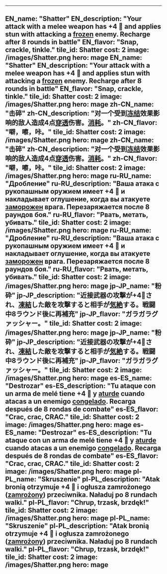 ---

EN_name: "Shatter"
EN_description: "Your attack with a melee weapon has +4 🔸 and applies stun with attacking a <u>frozen</u> enemy. Recharge after 8 rounds in battle"
EN_flavor: "Snap, crackle, tinkle."
tile_id: Shatter
cost: 2
image: /images/Shatter.png
hero: mage
EN_name: "Shatter"
EN_description: "Your attack with a melee weapon has +4 🔸 and applies stun with attacking a <u>frozen</u> enemy. Recharge after 8 rounds in battle"
EN_flavor: "Snap, crackle, tinkle."
tile_id: Shatter
cost: 2
image: /images/Shatter.png
hero: mage
zh-CN_name: "击碎"
zh-CN_description: "对一个受到<u>冻结</u>效果影响的敌人造成4点<u>穿透</u>伤害。<u>消耗</u>。"
zh-CN_flavor: "噼，嚓，咔。"
tile_id: Shatter
cost: 2
image: /images/Shatter.png
hero: mage
zh-CN_name: "击碎"
zh-CN_description: "对一个受到<u>冻结</u>效果影响的敌人造成4点<u>穿透</u>伤害。<u>消耗</u>。"
zh-CN_flavor: "噼，嚓，咔。"
tile_id: Shatter
cost: 2
image: /images/Shatter.png
hero: mage
ru-RU_name: "Дробление"
ru-RU_description: "Ваша атака с рукопашным оружием имеет +4 🔸 и накладывает оглушение, когда вы атакуете <u>заморожен</u> врага. Перезаряжается после 8 раундов боя."
ru-RU_flavor: "Рвать, метать, убивать."
tile_id: Shatter
cost: 2
image: /images/Shatter.png
hero: mage
ru-RU_name: "Дробление"
ru-RU_description: "Ваша атака с рукопашным оружием имеет +4 🔸 и накладывает оглушение, когда вы атакуете <u>заморожен</u> врага. Перезаряжается после 8 раундов боя."
ru-RU_flavor: "Рвать, метать, убивать."
tile_id: Shatter
cost: 2
image: /images/Shatter.png
hero: mage
jp-JP_name: "粉砕"
jp-JP_description: "近接武器の攻撃が+4🔸され、<u>凍結</u>した敵を攻撃すると相手が<u>気絶</u>する。戦闘中8ラウンド後に再補充"
jp-JP_flavor: "ガラガラグァッシャー。"
tile_id: Shatter
cost: 2
image: /images/Shatter.png
hero: mage
jp-JP_name: "粉砕"
jp-JP_description: "近接武器の攻撃が+4🔸され、<u>凍結</u>した敵を攻撃すると相手が<u>気絶</u>する。戦闘中8ラウンド後に再補充"
jp-JP_flavor: "ガラガラグァッシャー。"
tile_id: Shatter
cost: 2
image: /images/Shatter.png
hero: mage
es-ES_name: "Destrozar"
es-ES_description: "Tu ataque con un arma de melé tiene +4 🔸 y <u>aturde</u> cuando atacas a un enemigo <u>congelado</u>. Recarga después de 8 rondas de combate"
es-ES_flavor: "Crac, crac, CRAC."
tile_id: Shatter
cost: 2
image: /images/Shatter.png
hero: mage
es-ES_name: "Destrozar"
es-ES_description: "Tu ataque con un arma de melé tiene +4 🔸 y <u>aturde</u> cuando atacas a un enemigo <u>congelado</u>. Recarga después de 8 rondas de combate"
es-ES_flavor: "Crac, crac, CRAC."
tile_id: Shatter
cost: 2
image: /images/Shatter.png
hero: mage
pl-PL_name: "Skruszenie"
pl-PL_description: "Atak bronią otrzymuje +4 🔸 i ogłusza zamrożonego (<u>zamrożony</u>) przeciwnika. Naładuj po 8 rundach walki."
pl-PL_flavor: "Chrup, trzask, brzdęk!"
tile_id: Shatter
cost: 2
image: /images/Shatter.png
hero: mage
pl-PL_name: "Skruszenie"
pl-PL_description: "Atak bronią otrzymuje +4 🔸 i ogłusza zamrożonego (<u>zamrożony</u>) przeciwnika. Naładuj po 8 rundach walki."
pl-PL_flavor: "Chrup, trzask, brzdęk!"
tile_id: Shatter
cost: 2
image: /images/Shatter.png
hero: mage
---